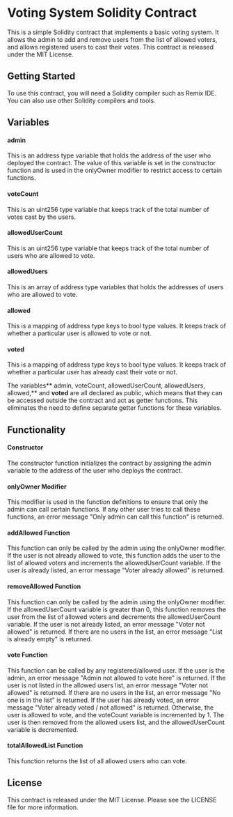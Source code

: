 # Voting System Solidity Contract
This is a simple Solidity contract that implements a basic voting system. It allows the admin to add and remove users from the list of allowed voters, and allows registered users to cast their votes. This contract is released under the MIT License.

## Getting Started
To use this contract, you will need a Solidity compiler such as Remix IDE. You can also use other Solidity compilers and tools.
## Variables
#### admin 
This is an address type variable that holds the address of the user who deployed the contract. The value of this variable is set in the constructor function and is used in the onlyOwner modifier to restrict access to certain functions.

#### voteCount
This is an uint256 type variable that keeps track of the total number of votes cast by the users.

#### allowedUserCount
This is an uint256 type variable that keeps track of the total number of users who are allowed to vote.

#### allowedUsers
This is an array of address type variables that holds the addresses of users who are allowed to vote.

#### allowed
This is a mapping of address type keys to bool type values. It keeps track of whether a particular user is allowed to vote or not.

#### voted
This is a mapping of address type keys to bool type values. It keeps track of whether a particular user has already cast their vote or not.

The variables** admin, voteCount, allowedUserCount, allowedUsers, allowed,** and **voted** are all declared as public, which means that they can be accessed outside the contract and act as getter functions. This eliminates the need to define separate getter functions for these variables.
## Functionality
#### Constructor
The constructor function initializes the contract by assigning the admin variable to the address of the user who deploys the contract.

#### onlyOwner Modifier
This modifier is used in the function definitions to ensure that only the admin can call certain functions. If any other user tries to call these functions, an error message "Only admin can call this function" is returned.

#### addAllowed Function
This function can only be called by the admin using the onlyOwner modifier. If the user is not already allowed to vote, this function adds the user to the list of allowed voters and increments the allowedUserCount variable. If the user is already listed, an error message "Voter already allowed" is returned.

#### removeAllowed Function
This function can only be called by the admin using the onlyOwner modifier. If the allowedUserCount variable is greater than 0, this function removes the user from the list of allowed voters and decrements the allowedUserCount variable. If the user is not already listed, an error message "Voter not allowed" is returned. If there are no users in the list, an error message "List is already empty" is returned.

#### vote Function
This function can be called by any registered/allowed user. If the user is the admin, an error message "Admin not allowed to vote here" is returned. If the user is not listed in the allowed users list, an error message "Voter not allowed" is returned. If there are no users in the list, an error message "No one is in the list" is returned. If the user has already voted, an error message "Voter already voted / not allowed" is returned. Otherwise, the user is allowed to vote, and the voteCount variable is incremented by 1. The user is then removed from the allowed users list, and the allowedUserCount variable is decremented.

#### totalAllowedList Function
This function returns the list of all allowed users who can vote.

## License
This contract is released under the MIT License. Please see the LICENSE file for more information.
